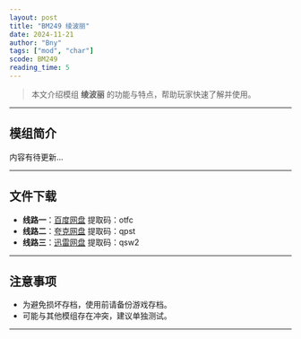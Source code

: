 ```yaml
---
layout: post
title: "BM249 绫波丽"
date: 2024-11-21
author: "Bny"
tags: ["mod", "char"]
scode: BM249
reading_time: 5
---
```


> 本文介绍模组 **绫波丽** 的功能与特点，帮助玩家快速了解并使用。

---

## 模组简介

内容有待更新...

---


## 文件下载
- **线路一**：[百度网盘](https://pan.baidu.com/s/1E9_1a_EkFpivPobd-tYlqg?pwd=otfc)  提取码：otfc  
- **线路二**：[夸克网盘](https://pan.quark.cn/s/909a92fb4cd2?pwd=qpst)  提取码：qpst  
- **线路三**：[迅雷网盘](https://pan.xunlei.com/s/VOCCblYwS4iu4xk2rPgfRrCZA1?pwd=qsw2)  提取码：qsw2  

---

## 注意事项
- 为避免损坏存档，使用前请备份游戏存档。
- 可能与其他模组存在冲突，建议单独测试。

---

